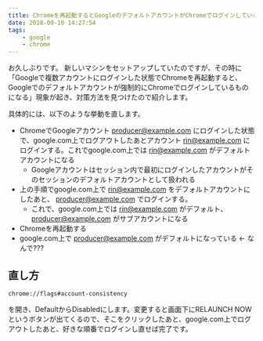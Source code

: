 ```yaml
---
title: Chromeを再起動するとGoogleのデフォルトアカウントがChromeでログインしているアカウントになるのをどうにかする
date: 2018-09-10 14:27:54
tags:
    - google
    - chrome
---
```


お久しぶりです。
新しいマシンをセットアップしていたのですが、その時に「Googleで複数アカウントにログインした状態でChromeを再起動すると、Googleでのデフォルトアカウントが強制的にChromeでログインしているものになる」現象が起き、対策方法を見つけたので紹介します。

<!-- more -->

具体的には、以下のような挙動を直します。

- ChromeでGoogleアカウント producer@example.com にログインした状態で、google.com上でログアウトしたあとアカウント rin@example.com にログインする。これでgoogle.com上では rin@example.com がデフォルトアカウントになる
    - Googleアカウントはセッション内で最初にログインしたアカウントがそのセッションのデフォルトアカウントとして扱われる
- 上の手順でgoogle.com上で rin@example.com  をデフォルトアカウントにしたあと、 producer@example.com でログインする。
    - これで、google.com上では rin@example.com がデフォルト、 producer@example.com がサブアカウントになる
- Chromeを再起動する
- google.com上で producer@example.com がデフォルトになっている ← なんで???


## 直し方

```
chrome://flags#account-consistency
``` 
を開き、DefaultからDisabledにします。変更すると画面下にRELAUNCH NOWというボタンが出てくるので、そこをクリックしたあと、google.com上でログアウトしたあと、好きな順番でログインし直せば完了です。